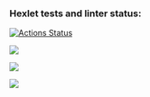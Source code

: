 ### Hexlet tests and linter status:
[![Actions Status](https://github.com/biatl0n/php-project-45/workflows/hexlet-check/badge.svg)](https://github.com/biatl0n/php-project-45/actions)

<a href="https://codeclimate.com/github/biatl0n/php-project-45/maintainability"><img src="https://api.codeclimate.com/v1/badges/86a9be4f5cf61e20d7da/maintainability" /></a>

<a href="https://asciinema.org/a/wXr4HNDeMgVfuSxFVl7fCyzor" target="_blank"><img src="https://asciinema.org/a/wXr4HNDeMgVfuSxFVl7fCyzor.svg" /></a>

<a href="https://asciinema.org/a/OziPWR0kWV0Qs0FJXEq7k85sD" target="_blank"><img src="https://asciinema.org/a/OziPWR0kWV0Qs0FJXEq7k85sD.svg" /></a>

